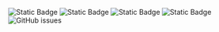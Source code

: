 ![Static Badge](https://img.shields.io/badge/blacklists-60-000000) ![Static Badge](https://img.shields.io/badge/blacklisted-3047079-cc0000) ![Static Badge](https://img.shields.io/badge/whitelisted-2242-00CC00) ![Static Badge](https://img.shields.io/badge/streaming_blacklist-28106-000000) ![GitHub issues](https://img.shields.io/github/issues/fabriziosalmi/blacklists)
